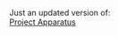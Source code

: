 Just an updated version of:  
[Project Apparatus](https://github.com/KaylinOwO/Project-Apparatus/tree/main/ProjectApparatus)
